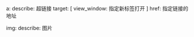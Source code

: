 a:
    describe: 超链接
    target: [
        view_window: 指定新标签打开
    ]
    href: 指定链接的地址


img:
    describe: 图片

